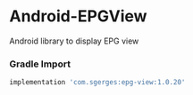 # Android-EPGView
Android library to display EPG view

### Gradle Import

```jsx
implementation 'com.sgerges:epg-view:1.0.20'
```

